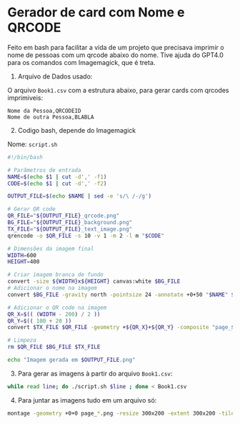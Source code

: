 # Gerador de card com Nome e QRCODE

Feito em bash para facilitar a vida de um projeto que precisava imprimir o nome de pessoas com um qrcode abaixo do nome. 
Tive ajuda do GPT4.0 para os comandos com Imagemagick, que é treta. 

1. Arquivo de Dados usado:

O arquivo `Book1.csv` com a estrutura abaixo, para gerar cards com qrcodes imprimiveis:

```text
Nome da Pessoa,QRCODEID
Nome de outra Pessoa,BLABLA
```

2. Codigo bash, depende do Imagemagick

Nome: `script.sh`

```bash
#!/bin/bash

# Parâmetros de entrada
NAME=$(echo $1 | cut -d',' -f1)
CODE=$(echo $1 | cut -d',' -f2)

OUTPUT_FILE=$(echo $NAME | sed -e 's/\ /-/g')

# Gerar QR code
QR_FILE="${OUTPUT_FILE}_qrcode.png"
BG_FILE="${OUTPUT_FILE}_background.png"
TX_FILE="${OUTPUT_FILE}_text_image.png"
qrencode -o $QR_FILE -s 10 -v 1 -m 2 -l m "$CODE"

# Dimensões da imagem final
WIDTH=600
HEIGHT=400

# Criar imagem branca de fundo
convert -size ${WIDTH}x${HEIGHT} canvas:white $BG_FILE 
# Adicionar o nome na imagem
convert $BG_FILE -gravity north -pointsize 24 -annotate +0+50 "$NAME" $TX_FILE 

# Adicionar o QR code na imagem
QR_X=$(( (WIDTH - 200) / 2 ))
QR_Y=$(( 100 + 20 ))
convert $TX_FILE $QR_FILE -geometry +${QR_X}+${QR_Y} -composite "page_${OUTPUT_FILE}.png"

# Limpeza
rm $QR_FILE $BG_FILE $TX_FILE

echo "Imagem gerada em $OUTPUT_FILE.png"
```

3. Para gerar as imagens à partir do arquivo `Book1.csv`:

```bash
while read line; do ./script.sh $line ; done < Book1.csv
```

4. Para juntar as imagens tudo em um arquivo só:

```bash
montage -geometry +0+0 page_*.png -resize 300x200 -extent 300x200 -tile 3x3 -gravity center -page a4 test.png
```

